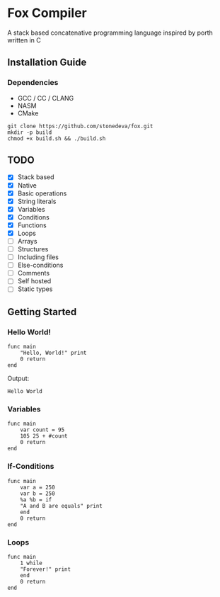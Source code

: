 # Fox Compiler
A stack based concatenative programming language inspired by porth
written in C

## Installation Guide
### Dependencies
- GCC / CC / CLANG
- NASM
- CMake

```console
git clone https://github.com/stonedeva/fox.git
mkdir -p build
chmod +x build.sh && ./build.sh
```

## TODO
- [x] Stack based
- [x] Native
- [x] Basic operations
- [x] String literals
- [x] Variables
- [x] Conditions
- [x] Functions
- [x] Loops
- [ ] Arrays
- [ ] Structures
- [ ] Including files
- [ ] Else-conditions
- [ ] Comments
- [ ] Self hosted
- [ ] Static types

## Getting Started
### Hello World!
```code
func main
    "Hello, World!" print
    0 return
end
```
Output:
```code
Hello World
```

### Variables
```code
func main
    var count = 95
    105 25 + #count
    0 return
end
```

### If-Conditions
```code
func main
    var a = 250
    var b = 250
    %a %b = if
	"A and B are equals" print
    end
    0 return
end
```

### Loops
```code
func main
    1 while
	"Forever!" print
    end
    0 return
end
```
